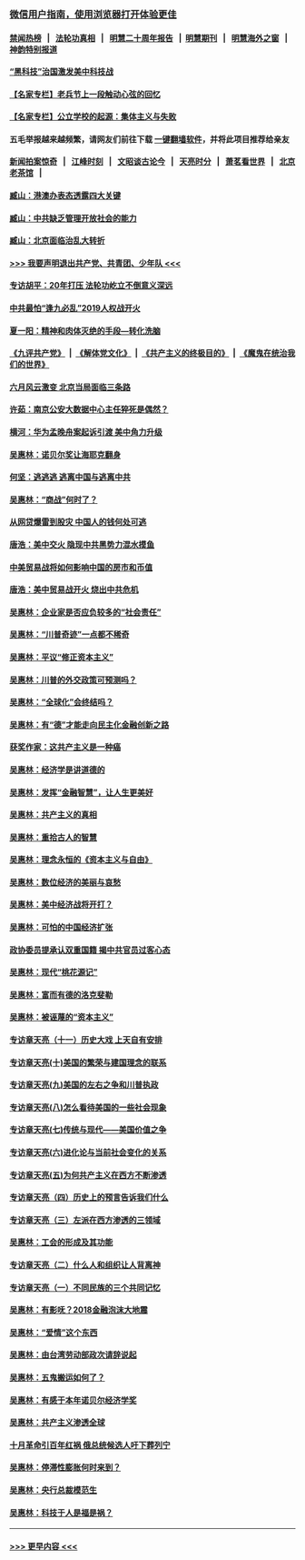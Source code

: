 ### [微信用户指南，使用浏览器打开体验更佳](https://github.com/gfw-breaker/banned-news1/blob/master/indexes/wechat-guide.md?t=0)
#### [禁闻热榜](热点新闻.md?t=0)  &nbsp;&nbsp;|&nbsp;&nbsp; [法轮功真相](https://github.com/gfw-breaker/truth/blob/master/README.md?t=0) &nbsp;&nbsp;|&nbsp;&nbsp; [明慧二十周年报告](https://github.com/gfw-breaker/mh-reports/blob/master/README.md?t=0) &nbsp;&nbsp;|&nbsp;&nbsp;[明慧期刊](https://github.com/gfw-breaker/mh-qikan) &nbsp;&nbsp;|&nbsp;&nbsp; [明慧海外之窗](https://github.com/gfw-breaker/mh-news/blob/master/README.md?t=0) &nbsp;&nbsp;|&nbsp;&nbsp; [神韵特别报道](https://github.com/gfw-breaker/mh-news/blob/master/shenyun.md?t=0)
#### [“黑科技”治国激发美中科技战](../pages/nsc423/n11638056.md?t=02081955) 
#### [【名家专栏】老兵节上一段触动心弦的回忆](../pages/nsc423/n11646016.md?t=02081955) 
#### [【名家专栏】公立学校的起源：集体主义与失败](../pages/nsc423/n11601833.md?t=02081955) 
#### 五毛举报越来越频繁，请网友们前往下载 [一键翻墙软件](https://github.com/gfw-breaker/ssr-accounts)，并将此项目推荐给亲友
#### [新闻拍案惊奇](https://github.com/gfw-breaker/banned-news1/blob/master/pages/link4.md) &nbsp;&nbsp;|&nbsp;&nbsp; [江峰时刻](https://github.com/gfw-breaker/banned-news1/blob/master/pages/link4.md) &nbsp;&nbsp;|&nbsp;&nbsp; [文昭谈古论今](https://github.com/gfw-breaker/banned-news1/blob/master/pages/link4.md) &nbsp;&nbsp;|&nbsp;&nbsp; [天亮时分](https://github.com/gfw-breaker/banned-news1/blob/master/pages/link4.md) &nbsp;&nbsp;|&nbsp;&nbsp; [萧茗看世界](https://github.com/gfw-breaker/banned-news1/blob/master/pages/link4.md) &nbsp;&nbsp;|&nbsp;&nbsp; [北京老茶馆](https://github.com/gfw-breaker/banned-news1/blob/master/pages/link4.md) &nbsp;&nbsp;|&nbsp;&nbsp; 
#### [臧山：港澳办表态透露四大关键](../pages/nsc423/n11421628.md?t=02081955) 
#### [臧山：中共缺乏管理开放社会的能力](../pages/nsc423/n11407457.md?t=02081955) 
#### [臧山：北京面临治乱大转折](../pages/nsc423/n11406895.md?t=02081955) 
#### [>>> 我要声明退出共产党、共青团、少年队 <<<](https://github.com/begood0513/goodnews/blob/master/quit/letter.md) 
#### [专访胡平：20年打压 法轮功屹立不倒意义深远](../pages/nsc423/n11398800.md?t=02081955) 
#### [中共最怕“逢九必乱”2019人权战开火](../pages/nsc423/n11385248.md?t=02081955) 
#### [夏一阳：精神和肉体灭绝的手段—转化洗脑](../pages/nsc423/n11368250.md?t=02081955) 
#### [《九评共产党》](https://github.com/begood0513/9ping.md/blob/master/README.md) &nbsp;|&nbsp; [《解体党文化》](../../../../jtdwh.md/blob/master/README.md)  &nbsp;|&nbsp; [《共产主义的终极目的》](../../../../gczydzjmd.md/blob/master/README.md) &nbsp;|&nbsp; [《魔鬼在统治我们的世界》](../../../../mgztzwmdsj.md/blob/master/README.md) 
#### [六月风云激变 北京当局面临三条路](../pages/nsc423/n11313668.md?t=02081955) 
#### [许茹：南京公安大数据中心主任猝死是偶然？](../pages/nsc423/n11064744.md?t=02081955) 
#### [横河：华为孟晚舟案起诉引渡 美中角力升级](../pages/nsc423/n11027230.md?t=02081955) 
#### [吴惠林：诺贝尔奖让海耶克翻身](../pages/nsc423/n10890049.md?t=02081955) 
#### [何坚：逃逃逃 逃离中国与逃离中共](../pages/nsc423/n10592891.md?t=02081955) 
#### [吴惠林：“商战”何时了？](../pages/nsc423/n10573558.md?t=02081955) 
#### [从网贷爆雷到股灾 中国人的钱何处可逃](../pages/nsc423/n10572800.md?t=02081955) 
#### [唐浩：美中交火 隐现中共黑势力混水摸鱼](../pages/nsc423/n10544040.md?t=02081955) 
#### [中美贸易战将如何影响中国的房市和币值](../pages/nsc423/n10543697.md?t=02081955) 
#### [唐浩：美中贸易战开火 烧出中共危机](../pages/nsc423/n10540126.md?t=02081955) 
#### [吴惠林：企业家是否应负较多的“社会责任”](../pages/nsc423/n10535022.md?t=02081955) 
#### [吴惠林：“川普奇迹”一点都不稀奇](../pages/nsc423/n10512808.md?t=02081955) 
#### [吴惠林：平议“修正资本主义”](../pages/nsc423/n10495724.md?t=02081955) 
#### [吴惠林：川普的外交政策可预测吗？](../pages/nsc423/n10462387.md?t=02081955) 
#### [吴惠林：“全球化”会终结吗？](../pages/nsc423/n10452838.md?t=02081955) 
#### [吴惠林：有“德”才能走向民主化金融创新之路](../pages/nsc423/n10432292.md?t=02081955) 
#### [获奖作家：这共产主义是一种癌](../pages/nsc423/n10431541.md?t=02081955) 
#### [吴惠林：经济学是讲道德的](../pages/nsc423/n10398014.md?t=02081955) 
#### [吴惠林：发挥“金融智慧”，让人生更美好](../pages/nsc423/n10375019.md?t=02081955) 
#### [吴惠林：共产主义的真相](../pages/nsc423/n10351394.md?t=02081955) 
#### [吴惠林：重拾古人的智慧](../pages/nsc423/n10337691.md?t=02081955) 
#### [吴惠林：理念永恒的《资本主义与自由》](../pages/nsc423/n10316274.md?t=02081955) 
#### [吴惠林：数位经济的美丽与哀愁](../pages/nsc423/n10292946.md?t=02081955) 
#### [吴惠林：美中经济战将开打？](../pages/nsc423/n10258825.md?t=02081955) 
#### [吴惠林：可怕的中国经济扩张](../pages/nsc423/n10219147.md?t=02081955) 
#### [政协委员提承认双重国籍 揭中共官员过客心态](../pages/nsc423/n10208809.md?t=02081955) 
#### [吴惠林：现代“桃花源记”](../pages/nsc423/n10185234.md?t=02081955) 
#### [吴惠林：富而有德的洛克斐勒](../pages/nsc423/n10142264.md?t=02081955) 
#### [吴惠林：被诬蔑的“资本主义”](../pages/nsc423/n10124816.md?t=02081955) 
#### [专访章天亮（十一）历史大戏 上天自有安排](../pages/nsc423/n10094905.md?t=02081955) 
#### [专访章天亮(十)美国的繁荣与建国理念的联系](../pages/nsc423/n10094899.md?t=02081955) 
#### [专访章天亮(九)美国的左右之争和川普执政](../pages/nsc423/n10094889.md?t=02081955) 
#### [专访章天亮(八)怎么看待美国的一些社会现象](../pages/nsc423/n10094857.md?t=02081955) 
#### [专访章天亮(七)传统与现代——美国价值之争](../pages/nsc423/n10093140.md?t=02081955) 
#### [专访章天亮(六)进化论与当前社会变化的关系](../pages/nsc423/n10092036.md?t=02081955) 
#### [专访章天亮(五)为何共产主义在西方不断渗透](../pages/nsc423/n10083620.md?t=02081955) 
#### [专访章天亮（四）历史上的预言告诉我们什么](../pages/nsc423/n10083606.md?t=02081955) 
#### [专访章天亮（三）左派在西方渗透的三领域](../pages/nsc423/n10081115.md?t=02081955) 
#### [吴惠林：工会的形成及其功能](../pages/nsc423/n10080633.md?t=02081955) 
#### [专访章天亮（二）什么人和组织让人背离神](../pages/nsc423/n10076637.md?t=02081955) 
#### [专访章天亮（一）不同民族的三个共同记忆](../pages/nsc423/n10074188.md?t=02081955) 
#### [吴惠林：有影呒？2018金融泡沫大地震](../pages/nsc423/n10040534.md?t=02081955) 
#### [吴惠林：“爱情”这个东西](../pages/nsc423/n10019423.md?t=02081955) 
#### [吴惠林：由台湾劳动部政次请辞说起](../pages/nsc423/n9979679.md?t=02081955) 
#### [吴惠林：五鬼搬运如何了？](../pages/nsc423/n9925338.md?t=02081955) 
#### [吴惠林：有感于本年诺贝尔经济学奖](../pages/nsc423/n9871883.md?t=02081955) 
#### [吴惠林：共产主义渗透全球](../pages/nsc423/n9812748.md?t=02081955) 
#### [十月革命引百年红祸 俄总统候选人吁下葬列宁](../pages/nsc423/n9810182.md?t=02081955) 
#### [吴惠林：停滞性膨胀何时来到？](../pages/nsc423/n9764136.md?t=02081955) 
#### [吴惠林：央行总裁模范生](../pages/nsc423/n9728134.md?t=02081955) 
#### [吴惠林：科技于人是福是祸？](../pages/nsc423/n9672982.md?t=02081955) 

----
#### [ >>> 更早内容 <<< ](../indexes/nsc423-earlier.md)
